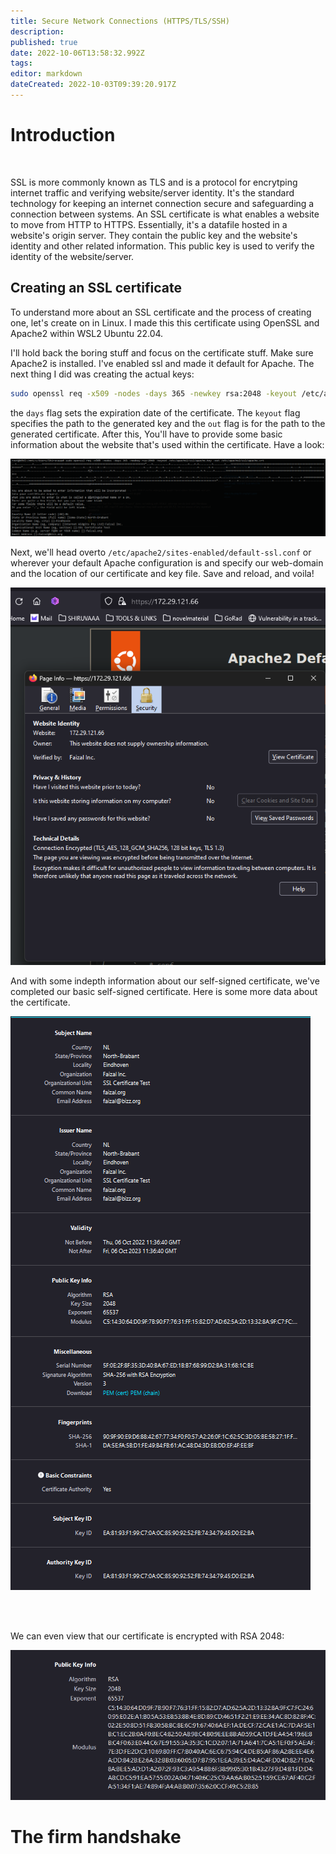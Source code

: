 ```yaml
---
title: Secure Network Connections (HTTPS/TLS/SSH)
description: 
published: true
date: 2022-10-06T13:58:32.992Z
tags: 
editor: markdown
dateCreated: 2022-10-03T09:39:20.917Z
---
```


# Introduction 
<br />

SSL is more commonly known as TLS and is a protocol for encrytping internet traffic and verifying website/server identity. It's the standard technology for keeping an internet connection secure and safeguarding a connection between systems. An SSL certificate is what enables a website to move from HTTP to HTTPS. Essentially, it's a datafile hosted in a website's origin server. They contain the public key and the website's identity and other related information. This public key is used to verify the identity of the website/server. 
<br />

## Creating an SSL certificate
To understand more about an SSL certificate and the process of creating one, let's create on in Linux.
I made this this certificate using OpenSSL and Apache2 within WSL2 Ubuntu 22.04.
<br />

I'll hold back the boring stuff and focus on the certificate stuff. Make sure Apache2 is installed. I've enabled ssl and made it default for Apache. The next thing I did was creating the actual keys:

```bash
sudo openssl req -x509 -nodes -days 365 -newkey rsa:2048 -keyout /etc/apache2/ssl/apache.key -out /etc/apache2/ssl/apache.crt
```

the `days` flag sets the expiration date of the certificate. The `keyout` flag specifies the path to the generated key and the `out` flag is for the path to the generated certificate. After this, You'll have to provide some basic information about the website that's used within the certificate. Have a look:


![self-ssl1.png](/bok/self-ssl1.png)
<br />

Next, we'll head overto `/etc/apache2/sites-enabled/default-ssl.conf` or wherever your default Apache configuration is and specify our web-domain and the location of our certificate and key file. Save and reload, and voila!

![self-ssl2.png](/bok/self-ssl2.png)
<br />

And with some indepth information about our self-signed certificate, we've completed our basic self-signed certificate. 
Here is some more data about the certificate.

![self-ssl3.png](/bok/self-ssl3.png)

<br />
<br />

We can even view that our certificate is encrypted with RSA 2048:

![self-ssl4.png](/bok/self-ssl4.png)

# The firm handshake

